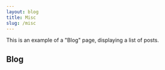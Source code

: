 ```yaml
---
layout: blog
title: Misc
slug: /misc
---
```


This is an example of a "Blog" page, displaying a list of posts.
## Blog
